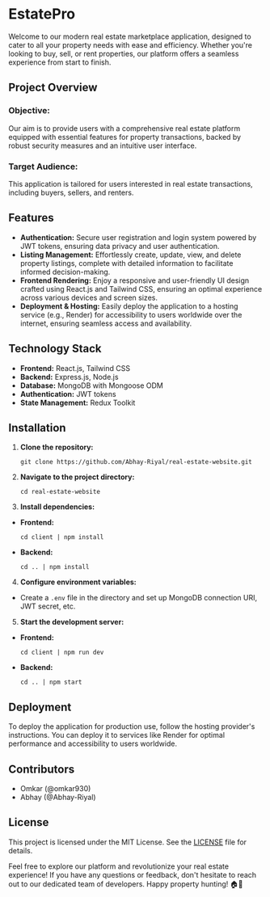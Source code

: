 # EstatePro

Welcome to our modern real estate marketplace application, designed to cater to all your property needs with ease and efficiency. Whether you're looking to buy, sell, or rent properties, our platform offers a seamless experience from start to finish.

## Project Overview

### Objective:
Our aim is to provide users with a comprehensive real estate platform equipped with essential features for property transactions, backed by robust security measures and an intuitive user interface.

### Target Audience:
This application is tailored for users interested in real estate transactions, including buyers, sellers, and renters.

## Features

- **Authentication:** Secure user registration and login system powered by JWT tokens, ensuring data privacy and user authentication.
- **Listing Management:** Effortlessly create, update, view, and delete property listings, complete with detailed information to facilitate informed decision-making.
- **Frontend Rendering:** Enjoy a responsive and user-friendly UI design crafted using React.js and Tailwind CSS, ensuring an optimal experience across various devices and screen sizes.
- **Deployment & Hosting:** Easily deploy the application to a hosting service (e.g., Render) for accessibility to users worldwide over the internet, ensuring seamless access and availability.

## Technology Stack

- **Frontend:** React.js, Tailwind CSS
- **Backend:** Express.js, Node.js
- **Database:** MongoDB with Mongoose ODM
- **Authentication:** JWT tokens
- **State Management:** Redux Toolkit

## Installation

1. **Clone the repository:**
   ```
   git clone https://github.com/Abhay-Riyal/real-estate-website.git
   ```
2. **Navigate to the project directory:**
   ```
   cd real-estate-website
   ```

3. **Install dependencies:**
- **Frontend:** 
  ```
  cd client | npm install
  ```
- **Backend:** 
  ```
  cd .. | npm install
  ```

4. **Configure environment variables:**
- Create a `.env` file in the directory and set up MongoDB connection URI, JWT secret, etc.

5. **Start the development server:**
- **Frontend:** 
  ```
  cd client | npm run dev
  ```
- **Backend:** 
  ```
  cd .. | npm start
  ```

## Deployment

To deploy the application for production use, follow the hosting provider's instructions. You can deploy it to services like Render for optimal performance and accessibility to users worldwide.

## Contributors

- Omkar (@omkar930)
- Abhay (@Abhay-Riyal)

## License

This project is licensed under the MIT License. See the [LICENSE](LICENSE) file for details.

Feel free to explore our platform and revolutionize your real estate experience! If you have any questions or feedback, don't hesitate to reach out to our dedicated team of developers. Happy property hunting! 🏠🌟



